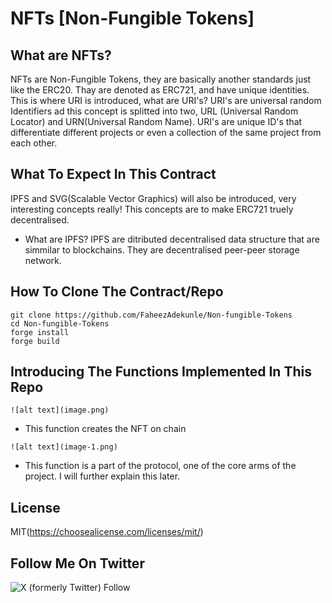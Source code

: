 # NFTs [Non-Fungible Tokens]

## What are NFTs?
 NFTs are Non-Fungible Tokens, they are basically another standards just like the ERC20. Thay are denoted as ERC721, and have unique identities. This is where URI is introduced, what are URI's? URI's are universal random Identifiers ad this concept is splitted into two, URL (Universal Random Locator) and URN(Universal Random Name). URI's are unique ID's that differentiate different projects or even a collection of the same project from each other.

## What To Expect In This Contract
 IPFS and SVG(Scalable Vector Graphics) will also be introduced, very interesting concepts really! This concepts are to make ERC721 truely decentralised.
  
 * What are IPFS? IPFS are ditributed decentralised data structure that are simmilar to blockchains. They are decentralised peer-peer storage network.

## How To Clone The Contract/Repo

```
git clone https://github.com/FaheezAdekunle/Non-fungible-Tokens
cd Non-fungible-Tokens
forge install
forge build
```

## Introducing The Functions Implemented In This Repo

 ```
 ![alt text](image.png)
 ```
* This function creates the NFT on chain

 ```
 ![alt text](image-1.png)
  ```
* This function is a part of the protocol, one of the core arms of the project. I will further explain this later.

## License
MIT(https://choosealicense.com/licenses/mit/)

## Follow Me On Twitter
![X (formerly Twitter) Follow](https://img.shields.io/twitter/follow/mibunna)
